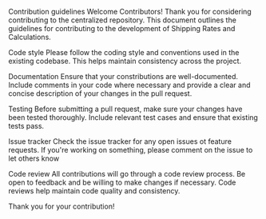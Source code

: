 Contribution guidelines Welcome Contributors! Thank you for considering contributing to the centralized repository. This document outlines the guidelines for contributing to the development of Shipping Rates and Calculations.

Code style Please follow the coding style and conventions used in the existing codebase. This helps maintain consistency across the project.

Documentation Ensure that your constributions are well-documented. Include comments in your code where necessary and provide a clear and concise description of your changes in the pull request.

Testing Before submitting a pull request, make sure your changes have been tested thoroughly. Include relevant test cases and ensure that existing tests pass.

Issue tracker Check the issue tracker for any open issues ot feature requests. If you're working on something, please comment on the issue to let others know

Code review All contributions will go through a code review process. Be open to feedback and be willing to make changes if necessary. Code reviews help maintain code quality and consistency.

Thank you for your contribution!